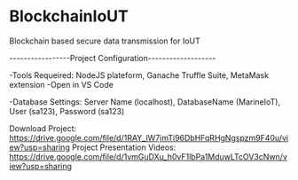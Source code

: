 # BlockchainIoUT
Blockchain based secure data transmission for IoUT

-----------------Project Configuration-------------------

-Tools Requeired: NodeJS plateform, Ganache Truffle Suite, MetaMask extension
-Open in VS Code

-Database Settings: Server Name (localhost), DatabaseName (MarineIoT), User (sa123), Password (sa123)

Download Project:
https://drive.google.com/file/d/1RAY_lW7jmTi96DbHFqRHgNgspzm9F40u/view?usp=sharing
Project Presentation Videos:
https://drive.google.com/file/d/1vmGuDXu_h0vF1lbPa1MduwLTcOV3cNwn/view?usp=sharing
